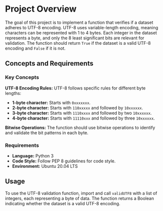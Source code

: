 # Project Overview

The goal of this project is to implement a function that verifies if a dataset adheres to UTF-8 encoding. UTF-8 uses variable-length encoding, meaning characters can be represented with 1 to 4 bytes. Each integer in the dataset represents a byte, and only the 8 least significant bits are relevant for validation. The function should return `True` if the dataset is a valid UTF-8 encoding and `False` if it is not.

## Concepts and Requirements

### Key Concepts

**UTF-8 Encoding Rules:** UTF-8 follows specific rules for different byte lengths:
- **1-byte character:** Starts with `0xxxxxxx`.
- **2-byte character:** Starts with `110xxxxx` and followed by `10xxxxxx`.
- **3-byte character:** Starts with `1110xxxx` and followed by two `10xxxxxx`.
- **4-byte character:** Starts with `11110xxx` and followed by three `10xxxxxx`.

**Bitwise Operations:** The function should use bitwise operations to identify and validate the bit patterns in each byte.

### Requirements
- **Language:** Python 3
- **Code Style:** Follow PEP 8 guidelines for code style.
- **Environment:** Ubuntu 20.04 LTS

## Usage

To use the UTF-8 validation function, import and call `validUTF8` with a list of integers, each representing a byte of data. The function returns a Boolean indicating whether the dataset is a valid UTF-8 encoding.

